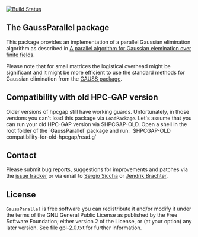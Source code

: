 [![Build Status](https://github.com/lbfm-rwth/GaussParallel/workflows/CI/badge.svg?branch=master)](https://github.com/lbfm-rwth/GaussParallel/actions?query=workflow%3ACI+branch%3Amaster)
## The GaussParallel package
This package provides an implementation of a parallel Gaussian elimination algorithm as described in
[A parallel algorithm for Gaussian elemination over finite fields](https://arxiv.org/abs/1806.04211).

Please note that for small matrices the logistical overhead might be
significant and it might be more efficient to use the standard methods for
Gaussian elimination from the [GAUSS package](https://www.gap-system.org/Packages/gauss.html).

## Compatibility with old HPC-GAP version
Older versions of hpcgap still have working guards. Unfortunately, in those
versions you can't load this package via `LoadPackage`.
Let's assume that you can run your old HPC-GAP version via $HPCGAP-OLD.
Open a shell in the root folder of the `GaussParallel` package and run:
`$HPCGAP-OLD compatibility-for-old-hpcgap/read.g`

## Contact
Please submit bug reports, suggestions for improvements and patches via
the [issue tracker](https://github.com/lbfm-rwth/GaussParallel/issues)
or via email to
[Sergio Siccha](mailto:siccha@mathematik.uni-kl.de)
or
[Jendrik Brachter](mailto:brachter@cs.uni-kl.de).

## License
`GaussParallel` is free software you can redistribute it and/or modify it
under the terms of the GNU General Public License as published by the Free
Software Foundation; either version 2 of the License, or (at your option) any
later version.
See file gpl-2.0.txt for further information.
